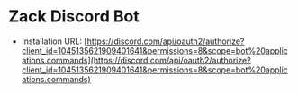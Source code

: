 # Zack Discord Bot

- Installation URL: [https://discord.com/api/oauth2/authorize?client_id=1045135621909401641&permissions=8&scope=bot%20applications.commands](https://discord.com/api/oauth2/authorize?client_id=1045135621909401641&permissions=8&scope=bot%20applications.commands)
